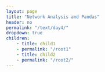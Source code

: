 ```yaml
---
layout: page
title: "Network Analysis and Pandas"
header: no
permalink: "/text/day4/"
dropdown: true
children:
    - title: child1
    - permalink: "/root1"
    - title: child2
    - permalink: "/root2/"
---
```

